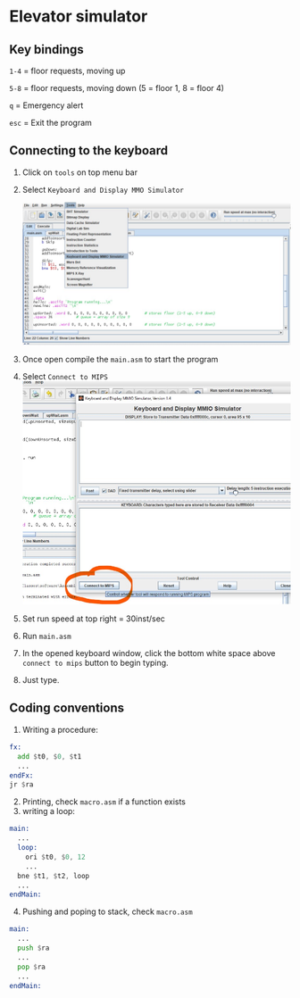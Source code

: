 # Elevator simulator

## Key bindings
`1-4` = floor requests, moving up

`5-8` = floor requests, moving down (5 = floor 1, 8 = floor 4)

`q` = Emergency alert

`esc` = Exit the program

## Connecting to the keyboard

1. Click on `tools` on top menu bar
2. Select `Keyboard and Display MMO Simulator`

   <img src="./assets/tools.jpg" alt="tools" />

3. Once open compile the `main.asm` to start the program
4. Select `Connect to MIPS`
   <img src="./assets/connect.jpg" alt="connect" />
   
5. Set run speed at top right = 30inst/sec
6. Run `main.asm`
7. In the opened keyboard window, click the bottom white space above `connect to mips` button to begin typing.
8. Just type.

## Coding conventions

1. Writing a procedure:

```asm
fx:
  add $t0, $0, $t1
  ...
endFx:
jr $ra
```

2. Printing, check `macro.asm` if a function exists
3. writing a loop:

```asm
main:
  ...
  loop:
    ori $t0, $0, 12
    ...
  bne $t1, $t2, loop
  ...
endMain:
```

4. Pushing and poping to stack, check `macro.asm`

```asm
main:
  ...
  push $ra
  ...
  pop $ra
  ...
endMain:
```
